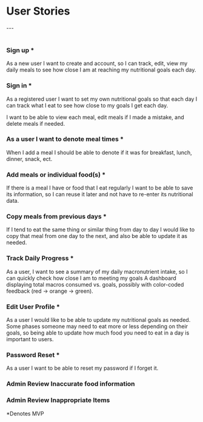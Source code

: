 # User Stories
---<br><br>
### Sign up *
As a new user I want to create and account, so I can track, edit, view my daily meals
to see how close I am at reaching my nutritional goals each day. 

### Sign in *
As a registered user I want to set my own nutritional goals so that each day I can 
track what I eat to see how close to my goals I get each day. 

I want to be able to view each meal, edit meals if I made a mistake, and delete meals
if needed.

### As a user I want to denote meal times *
When I add a meal I should be able to denote if it was for breakfast, lunch, dinner,
snack, ect.

### Add meals or individual food(s) *
If there is a meal I have or food that I eat regularly I want to be able to save its
information, so I can reuse it later and not have to re-enter its nutritional data. 

### Copy meals from previous days *
If I tend to eat the same thing or similar thing from day to day I would like to copy
that meal from one day to the next, and also be able to update it as needed. 

### Track Daily Progress *
As a user, I want to see a summary of my daily macronutrient intake, so I can quickly
check how close I am to meeting my goals
A dashboard displaying total macros consumed vs. goals, possibly with color-coded 
feedback (red → orange → green).

### Edit User Profile *
As a user I would like to be able to update my nutritional goals as needed. Some phases
someone may need to eat more or less depending on their goals, so being able to update
how much food you need to eat in a day is important to users. 

### Password Reset *
As a user I want to be able to reset my password if I forget it. 

### Admin Review Inaccurate food information

### Admin Review Inappropriate Items

*Denotes MVP